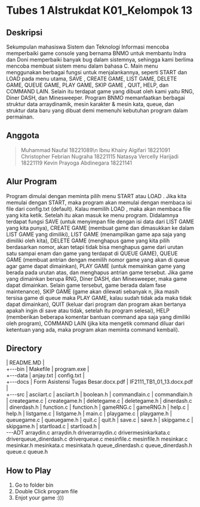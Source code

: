 # Tubes 1 Alstrukdat K01_Kelompok 13

## Deskripsi

Sekumpulan mahasiswa Sistem dan Teknologi Informasi mencoba memperbaiki game console yang bernama BNMO untuk membantu Indra dan Doni memperbaiki banyak bug dalam sistemnya, sehingga kami berlima mencoba membuat sistem menu dalam bahasa C. Main menu menggunakan berbagai fungsi untuk menjalankannya, seperti START dan LOAD <filename> pada menu utama, SAVE <filename>, CREATE GAME, LIST GAME, DELETE GAME, QUEUE GAME, PLAY GAME, SKIP GAME <n>, QUIT, HELP, dan COMMAND LAIN. Selain itu terdapat game yang dibuat oleh kami yaitu RNG, Diner DASH, dan Minesweeper. Program BNMO memanfaatkan berbagai struktur data arraydinamik, mesin karakter & mesin kata, queue, dan struktur data baru yang dibuat demi memenuhi kebutuhan program dalam permainan.

## Anggota

> Muhammad Naufal                       18221089\n
> Ibnu Khairy Algifari                  18221091
> Christopher Febrian Nugraha           18221115
> Natasya Vercelly Harijadi             18221119
> Kevin Prayoga Abdinegara              18221141

## Alur Program

Program dimulai dengan meminta pilih menu START atau LOAD <filename>. Jika kita memulai dengan START, maka program akan memulai dengan membaca isi file dari config.txt (default). Kalau memilih LOAD <filename>, maka akan membaca file yang kita ketik. Setelah itu akan masuk ke menu program. Didalamnya terdapat fungsi SAVE <filename> (untuk menyimpan file dengan isi data dari LIST GAME yang kita punya), CREATE GAME (membuat game dan dimasukkan ke dalam LIST GAME yang dimiliki), LIST GAME (menampilkan game apa saja yang dimiliki oleh kita), DELETE GAME (menghapus game yang kita pilih berdasarkan nomor, akan tetapi tidak bisa menghapus game dari urutan satu sampai enam dan game yang terdapat di QUEUE GAME), QUEUE GAME (membuat antrian dengan memilih nomor game yang akan di queue agar game dapat dimainkan), PLAY GAME (untuk memainkan game yang berada pada urutan atas, dan menghapus antrian game tersebut. Jika game yang dimainkan berupa RNG, Diner DASH, dan Minesweeper, maka game dapat dimainkan. Selain game tersebut, game berada dalam fase maintenance), SKIP GAME <n> (game akan dilewati sebanyak n, jika masih tersisa game di queue maka PLAY GAME, kalau sudah tidak ada maka tidak dapat dimainkan), QUIT (keluar dari program dan program akan bertanya apakah ingin di save atau tidak, setelah itu program selesai), HELP (memberikan beberapa komentar bantuan command apa saja yang dimiliki oleh program), COMMAND LAIN (jika kita mengetik command diluar dari ketentuan yang ada, maka program akan meminta command kembali).

## Directory

|   README.MD
|   
+---bin
|       Makefile
|       program.exe
|       
+---data
|       anjay.txt
|       config.txt
|       
+---docs
|       Form Asistensi Tugas Besar.docx.pdf
|       IF2111_TB1_01_13.docx.pdf
|       
+---src
    |   asciiart.c
    |   asciiart.h
    |   boolean.h
    |   commandlain.c
    |   commandlain.h
    |   creategame.c
    |   creategame.h
    |   deletegame.c
    |   deletegame.h
    |   dinerdash.c
    |   dinerdash.h
    |   function.c
    |   function.h
    |   gameRNG.c
    |   gameRNG.h
    |   help.c
    |   help.h
    |   listgame.c
    |   listgame.h
    |   main.c
    |   playgame.c
    |   playgame.h
    |   queuegame.c
    |   queuegame.h
    |   quit.c
    |   quit.h
    |   save.c
    |   save.h
    |   skipgame.c
    |   skipgame.h
    |   startload.c
    |   startload.h
    |   
    \---ADT
            arraydin.c
            arraydin.h
            driverarraydin.c
            drivermesinkarkata.c
            driverqueue_dinerdash.c
            driverqueue.c
            mesinfile.c
            mesinfile.h
            mesinkar.c
            mesinkar.h
            mesinkata.c
            mesinkata.h
            queue_dinerdash.c
            queue_dinerdash.h
            queue.c
            queue.h

## How to Play

1. Go to folder bin
2. Double Click program file
3. Enjot your game :)))
